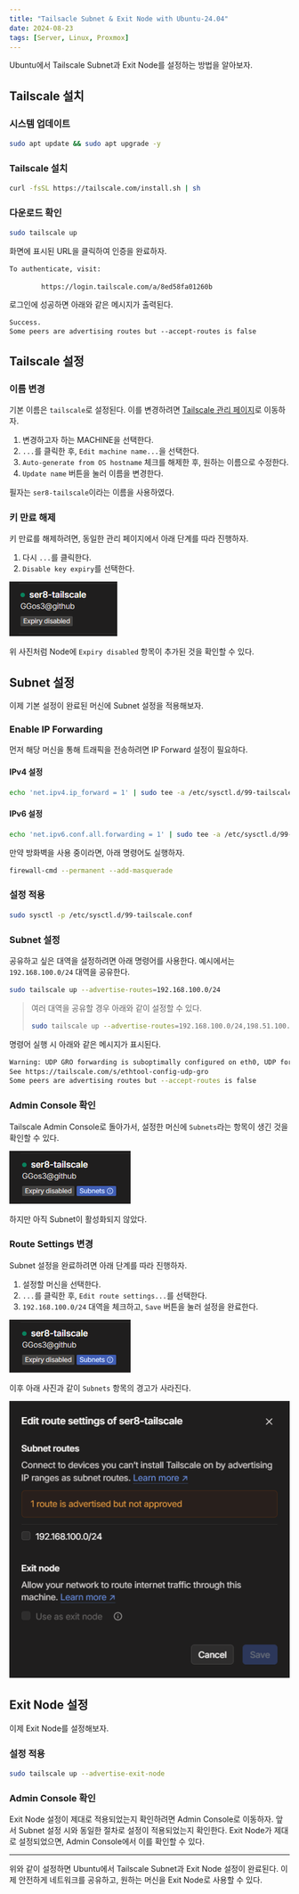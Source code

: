 ```yaml
---
title: "Tailsacle Subnet & Exit Node with Ubuntu-24.04"  
date: 2024-08-23  
tags: [Server, Linux, Proxmox]
---
```


Ubuntu에서 Tailscale Subnet과 Exit Node를 설정하는 방법을 알아보자.

## Tailscale 설치

### 시스템 업데이트

```bash
sudo apt update && sudo apt upgrade -y
```

### Tailscale 설치

```bash
curl -fsSL https://tailscale.com/install.sh | sh
```

### 다운로드 확인

```bash
sudo tailscale up
```

화면에 표시된 URL을 클릭하여 인증을 완료하자.

```
To authenticate, visit:

        https://login.tailscale.com/a/8ed58fa01260b
```

로그인에 성공하면 아래와 같은 메시지가 출력된다.

```
Success.
Some peers are advertising routes but --accept-routes is false
```

## Tailscale 설정

### 이름 변경

기본 이름은 `tailscale`로 설정된다. 이를 변경하려면 [Tailscale 관리 페이지](https://login.tailscale.com/admin/machines)로 이동하자.

1. 변경하고자 하는 MACHINE을 선택한다.
2. `...`를 클릭한 후, `Edit machine name...`을 선택한다.
3. `Auto-generate from OS hostname` 체크를 해제한 후, 원하는 이름으로 수정한다.
4. `Update name` 버튼을 눌러 이름을 변경한다.

필자는 `ser8-tailscale`이라는 이름을 사용하였다.

### 키 만료 해제

키 만료를 해제하려면, 동일한 관리 페이지에서 아래 단계를 따라 진행하자.

1. 다시 `...`를 클릭한다.
2. `Disable key expiry`를 선택한다.

![Image 1](./img.png)

위 사진처럼 Node에 `Expiry disabled` 항목이 추가된 것을 확인할 수 있다.

## Subnet 설정

이제 기본 설정이 완료된 머신에 Subnet 설정을 적용해보자.

### Enable IP Forwarding

먼저 해당 머신을 통해 트래픽을 전송하려면 IP Forward 설정이 필요하다.

#### IPv4 설정

```bash
echo 'net.ipv4.ip_forward = 1' | sudo tee -a /etc/sysctl.d/99-tailscale.conf
```

#### IPv6 설정

```bash
echo 'net.ipv6.conf.all.forwarding = 1' | sudo tee -a /etc/sysctl.d/99-tailscale.conf
```

만약 방화벽을 사용 중이라면, 아래 명령어도 실행하자.

```bash
firewall-cmd --permanent --add-masquerade
```

### 설정 적용

```bash
sudo sysctl -p /etc/sysctl.d/99-tailscale.conf
```

### Subnet 설정

공유하고 싶은 대역을 설정하려면 아래 명령어를 사용한다. 예시에서는 `192.168.100.0/24` 대역을 공유한다.

```bash
sudo tailscale up --advertise-routes=192.168.100.0/24
```

> 여러 대역을 공유할 경우 아래와 같이 설정할 수 있다.
> ```bash
> sudo tailscale up --advertise-routes=192.168.100.0/24,198.51.100.0/24
> ```

명령어 실행 시 아래와 같은 메시지가 표시된다.

```bash
Warning: UDP GRO forwarding is suboptimally configured on eth0, UDP forwarding throughput capability will increase with a configuration change.
See https://tailscale.com/s/ethtool-config-udp-gro
Some peers are advertising routes but --accept-routes is false
```

### Admin Console 확인

Tailscale Admin Console로 돌아가서, 설정한 머신에 `Subnets`라는 항목이 생긴 것을 확인할 수 있다.

![Description of image](./img_1.png)

하지만 아직 Subnet이 활성화되지 않았다.

### Route Settings 변경

Subnet 설정을 완료하려면 아래 단계를 따라 진행하자.

1. 설정할 머신을 선택한다.
2. `...`를 클릭한 후, `Edit route settings...`를 선택한다.
3. `192.168.100.0/24` 대역을 체크하고, `Save` 버튼을 눌러 설정을 완료한다.

![Image 2](./img_1.png)

이후 아래 사진과 같이 `Subnets` 항목의 경고가 사라진다.

![Image 3](./img_2.png)

## Exit Node 설정

이제 Exit Node를 설정해보자.

### 설정 적용

```bash
sudo tailscale up --advertise-exit-node
```

### Admin Console 확인

Exit Node 설정이 제대로 적용되었는지 확인하려면 Admin Console로 이동하자. 앞서 Subnet 설정 시와 동일한 절차로 설정이 적용되었는지 확인한다. Exit Node가 제대로 설정되었으면, Admin Console에서 이를 확인할 수 있다.

---

위와 같이 설정하면 Ubuntu에서 Tailscale Subnet과 Exit Node 설정이 완료된다. 이제 안전하게 네트워크를 공유하고, 원하는 머신을 Exit Node로 사용할 수 있다.
